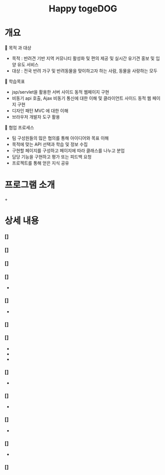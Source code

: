 ## <h1 align = "center">Happy togeDOG</h1>
<p align = "center">

</p>

<h1>개요</h1>
📌 목적 과 대상

- 목적 : 반려견 기반 지역 커뮤니티 활성화 및 편의 제공 및 실시간 유기견 홍보 및 입양 유도 서비스
- 대상 : 전국 반려 가구 및 반려동물을 맞이하고자 하는 사람, 동물을 사랑하는 모두

📝 학습목표
- jsp/servlet을 활용한 서버 사이드 동적 웹페이지 구현
- 비동기 api 호출, Ajax 비동기 통신에 대한 이해 및 클라이언트 사이드 동적 웹 페이지 구현
- 디자인 패턴 MVC 에 대한 이해
- 브라우저 개발자 도구 활용

📝 협업 프로세스
- 팀 구성원들의 많은 협의를 통해 아이디어와 목표 이해
- 목적에 맞는 API 선택과 학습 및 정보 수집
- 구현할 페이지를 구성하고 페이지에 따라 클래스를 나누고 분업
- 담당 기능을 구현하고 평가 또는 피드백 요청
- 프로젝트를 통해 얻은 지식 공유

<h1>프로그램 소개</h1>
+
<h1>상세 내용</h1>

### []


### []


### []


### []

- 


### []

- 


### []



### []
- 
- 
- 


### []

- 



### []

- 



### []

- 



### []

- 

### []







                 
